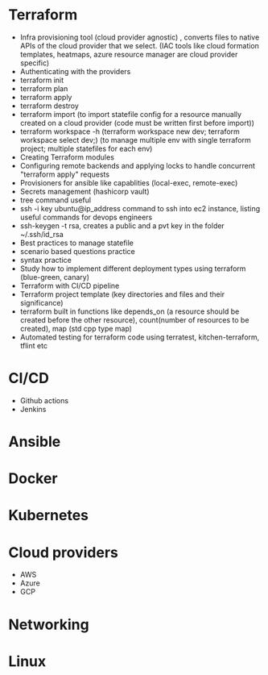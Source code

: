 # Terraform
- Infra provisioning tool (cloud provider agnostic) , converts files to native APIs of the cloud provider that we select. (IAC tools like cloud formation templates, heatmaps, azure resource manager are cloud provider specific)
- Authenticating with the providers
- terraform init
- terraform plan
- terraform apply
- terraform destroy
- terraform import (to import statefile config for a resource manually created on a cloud provider (code must be written first before import))
- terraform workspace -h (terraform workspace new dev; terraform workspace select dev;) (to manage multiple env with single terraform project; multiple statefiles for each env)
- Creating Terraform modules
- Configuring remote backends and applying locks to handle concurrent "terraform apply" requests
- Provisioners for ansible like capablities (local-exec, remote-exec)
- Secrets management (hashicorp vault)
- tree command useful
- ssh -i key ubuntu@ip_address command to ssh into ec2 instance, listing useful commands for devops engineers
- ssh-keygen -t rsa, creates a public and a pvt key in the folder ~/.ssh/id_rsa
- Best practices to manage statefile
- scenario based questions practice
- syntax practice
- Study how to implement different deployment types using terraform (blue-green, canary)
- Terraform with CI/CD pipeline
- Terraform project template (key directories and files and their significance)
- terraform built in functions like depends_on (a resource should be created before the other resource), count(number of resources to be created), map (std cpp type map)
- Automated testing for terraform code using terratest, kitchen-terraform, tflint etc

# CI/CD
- Github actions
- Jenkins

# Ansible

# Docker

# Kubernetes

# Cloud providers
- AWS
- Azure
- GCP

# Networking 
# Linux
